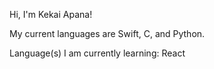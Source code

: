 Hi, I'm Kekai Apana!

My current languages are Swift, C, and Python.

Language(s) I am currently learning: React
